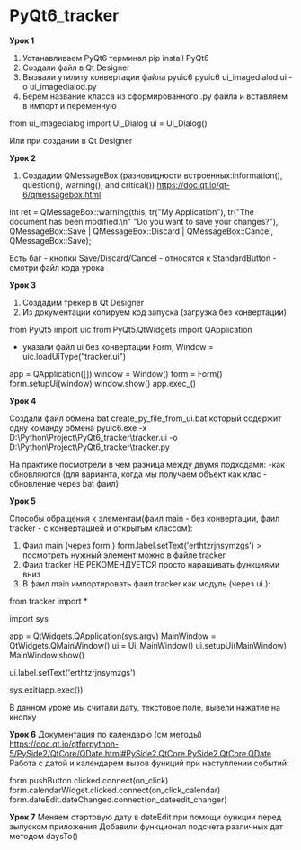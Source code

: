 # PyQt6_tracker
**Урок 1**
1. Устанавливаем PyQt6 терминал
pip install PyQt6
2. Cоздали файл в Qt Designer
3. Вызвали утилиту конвертации файла pyuic6
pyuic6 ui_imagedialod.ui -o  ui_imagedialod.py
4. Берем название класса из сформированного .ру файла и вставляем в импорт и переменную

from ui_imagedialog import Ui_Dialog
ui = Ui_Dialog()

Или при создании в Qt Designer 


**Урок 2**

1. Создадим QMessageBox (paзновидности встроенных:information(), question(), warning(), and critical())
https://doc.qt.io/qt-6/qmessagebox.html

int ret = QMessageBox::warning(this, tr("My Application"),
                               tr("The document has been modified.\n"
                                  "Do you want to save your changes?"),
                               QMessageBox::Save | QMessageBox::Discard
                               | QMessageBox::Cancel,
                               QMessageBox::Save);

Есть баг - кнопки Save/Discard/Cancel - относятся к StandardButton - смотри файл кода урока

**Урок 3**

1. Создадим трекер в Qt Designer
2. Из документации копируем код запуска (загрузка без конвертации)

from PyQt5 import uic
from PyQt5.QtWidgets import QApplication

- указали файл ui без конвертации
Form, Window = uic.loadUiType("tracker.ui")

app = QApplication([])
window = Window()
form = Form()
form.setupUi(window)
window.show()
app.exec_()


**Урок 4**

Coздали файл обмена bat 
create_py_file_from_ui.bat который содержит одну команду обмена
pyuic6.exe -x D:\Python\Project\PyQt6_tracker\tracker.ui  -o D:\Python\Project\PyQt6_tracker\tracker.py


На практике посмотрели в чем разница между двумя подходами:
-как обновляются (для варианта, когда мы получаем объект как клас - обновление через bat фаил)


**Урок 5**

Cпособы обращения к элементам(фаил main - без конвертации, фаил tracker - с конвертацией и открытым классом):
1. Фаил main (через form.)
form.label.setText('erthtzrjnsymzgs') > посмотреть нужный элемент можно в файле tracker
2. Фаил tracker НЕ РЕКОМЕНДУЕТСЯ
просто наращивать функциями вниз 
3. В фаил main импортировать фаил tracker как модуль (через ui.):

from tracker import *

import sys

app = QtWidgets.QApplication(sys.argv)
MainWindow = QtWidgets.QMainWindow()
ui = Ui_MainWindow()
ui.setupUi(MainWindow)
MainWindow.show()

ui.label.setText('erthtzrjnsymzgs')

sys.exit(app.exec())

В данном уроке мы считали дату, текстовое поле, вывели нажатие на кнопку

**Урок 6**
Документация по календарю (см методы)
https://doc.qt.io/qtforpython-5/PySide2/QtCore/QDate.html#PySide2.QtCore.PySide2.QtCore.QDate
Работа с датой и календарем
вызов функций при наступлении событий:

form.pushButton.clicked.connect(on_click)
form.calendarWidget.clicked.connect(on_click_calendar)
form.dateEdit.dateChanged.connect(on_dateedit_changer)

**Урок 7**
Меняем стартовую дату в dateEdit при помощи функции перед зыпуском приложения
Добавили функционал подсчета различных дат методом daysTo()
